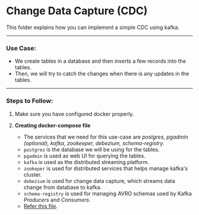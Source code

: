 # Change Data Capture (CDC)

This folder explains how you can implement a simple CDC using kafka.

---

### Use Case: 

- We create tables in a database and then inserts a few records into the tables. 
- Then, we will try to catch the changes when there is any updates in the tables.

---

### Steps to Follow:

1. Make sure you have configured docker properly.

2. **Creating docker-compose file**
    - The services that we need for this use-case are *postgres, pgadmin (optional), kafka, zookeeper, debezium, schema-registry.* 
    - `postgres` is the database we will be using for the tables.
    - `pgadmin` is used as web UI for querying the tables.
    - `kafka` is used as the distributed streaming platform.
    - `zookeper` is used for distributed services that helps manage kafka's cluster.
    - `debezium` is used for change data capture, which streams data change from database to kafka.
    - `schema-registry` is used for managing AVRO schemas used by Kafka *Producers* and *Consumers*.
    - [Refer this file](https://github.com/RahulRoy-rsp/Kafka_On_Docker/blob/main/Use_Case_3/docker-compose.yml).
